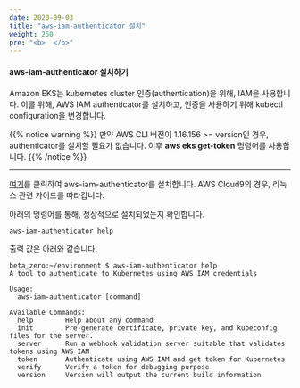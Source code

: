 ```yaml
---
date: 2020-09-03
title: "aws-iam-authenticator 설치"
weight: 250
pre: "<b>  </b>"
---
```


#### aws-iam-authenticator 설치하기
Amazon EKS는 kubernetes cluster 인증(authentication)을 위해, IAM을 사용합니다. 이를 위해, AWS IAM authenticator를 설치하고, 인증을 사용하기 위해 kubectl configuration을 변경합니다. 

{{% notice warning %}}
만약 AWS CLI 버전이 1.16.156 >= version인 경우, authenticator를 설치할 필요가 없습니다. 이후 **aws eks get-token** 명령어를 사용합니다. 
{{% /notice %}}

* * *

[여기](https://docs.aws.amazon.com/eks/latest/userguide/install-aws-iam-authenticator.html)를 클릭하여 aws-iam-authenticator를 설치합니다. AWS Cloud9의 경우, 리눅스 관련 가이드를 따라갑니다.

아래의 명령어를 통해, 정상적으로 설치되었는지 확인합니다.
```
aws-iam-authenticator help
```
출력 값은 아래와 같습니다.
```
beta_zero:~/environment $ aws-iam-authenticator help
A tool to authenticate to Kubernetes using AWS IAM credentials

Usage:
  aws-iam-authenticator [command]

Available Commands:
  help        Help about any command
  init        Pre-generate certificate, private key, and kubeconfig files for the server.
  server      Run a webhook validation server suitable that validates tokens using AWS IAM
  token       Authenticate using AWS IAM and get token for Kubernetes
  verify      Verify a token for debugging purpose
  version     Version will output the current build information
```